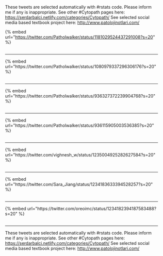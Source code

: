 

These tweets are selected automatically with #rstats code. Please inform me if any is inappropriate.
See other #Cytopath pages here: https://serdarbalci.netlify.com/categories/Cytopath/ 
See selected social media based textbook project here: http://www.patolojinotlari.com/

{% embed url="https://twitter.com/Patholwalker/status/1181029524437291008?s=20" %}<br>
<br>
<hr>
{% embed url="https://twitter.com/Patholwalker/status/1080979337296306176?s=20" %}<br>
<br>
<hr>
{% embed url="https://twitter.com/Patholwalker/status/936327372239904768?s=20" %}<br>
<br>
<hr>
{% embed url="https://twitter.com/Patholwalker/status/936115905003536385?s=20" %}<br>
<br>
<hr>
{% embed url="https://twitter.com/vighnesh_w/status/1235004925282627584?s=20" %}<br>
<br>
<hr>
{% embed url="https://twitter.com/Sara_Jiang/status/1234183633394528257?s=20" %}<br>
<br>
<hr>
{% embed url="https://twitter.com/oreoimc/status/1234182394187583488?s=20" %}<br>
<br>
<hr>


These tweets are selected automatically with #rstats code. Please inform me if any is inappropriate.
See other #Cytopath pages here: https://serdarbalci.netlify.com/categories/Cytopath/ 
See selected social media based textbook project here: http://www.patolojinotlari.com/
